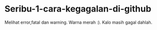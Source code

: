 # Seribu-1-cara-kegagalan-di-github
Melihat error,fatal dan warning. Warna merah :). Kalo masih gagal dahlah.
